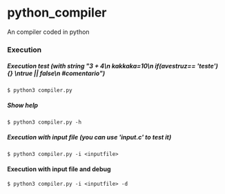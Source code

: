 # python_compiler
An compiler coded in python

### Execution

##### Execution test (with string "3 + 4\n kakkaka=10\n if(avestruz== 'teste') {} \ntrue || false\n #comentario")
```$ python3 compiler.py```

##### Show help
```$ python3 compiler.py -h```

##### Execution with input file (you can use 'input.c' to test it)
```$ python3 compiler.py -i <inputfile>```

#### Execution with input file and debug
```$ python3 compiler.py -i <inputfile> -d```